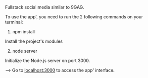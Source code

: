 Fullstack social media similar to 9GAG.

To use the app', you need to run the 2 following commands on your terminal:

1. npm install

Install the project's modules

2. node server

Initialize the Node.js server on port 3000.

--> Go to [localhost:3000](http://localhost:3000) to access the app' interface.
